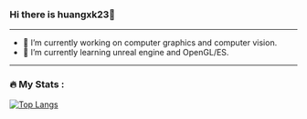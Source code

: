 ### Hi there is huangxk23👋
---
- 🔭 I’m currently working on computer graphics and computer vision.
- 🌱 I’m currently learning unreal engine and OpenGL/ES.

---
### :fire: My Stats :
[![Top Langs](https://github-readme-stats.vercel.app/api/top-langs/?username=huangxk23&layout=compact&theme=vision-friendly-dark)](https://github.com/anuraghazra/github-readme-stats)

